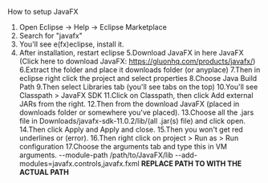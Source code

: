 How to setup JavaFX
1. Open Eclipse -> Help -> Eclipse Marketplace
2. Search for "javafx"
3. You'll see e(fx)eclipse, install it.
4. After installation, restart eclipse
5.Download JavaFX in here JavaFX (Click here to download JavaFX: https://gluonhq.com/products/javafx/)
6.Extract the folder and place it downloads folder (or anyplace)
7.Then in eclipse right click the project and select properties
8.Choose Java Build Path
9.Then select Libraries tab (you'll see tabs on the top)
10.You'll see Classpath > JavaFX SDK
11.Click on Classpath, then click Add external JARs from the right.
12.Then from the download JavaFX (placed in downloads folder or somewhere you've placed).
13.Choose all the .jars file in Downloads/javafx-sdk-11.0.2/lib/(all .jar(s) file) and click open.
14.Then click Apply and Apply and close.
15.Then you won't get red underlines or (error).
16.Then right click on project > Run as > Run configuration
17.Choose the arguments tab and type this in VM arguments.
    --module-path /path/to/JavaFX/lib  --add-modules=javafx.controls,javafx.fxml
    **REPLACE PATH TO WITH THE ACTUAL PATH**
